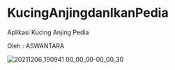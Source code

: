 # KucingAnjingdanIkanPedia

Aplikasi Kucing Anjing Pedia

Oleh :
ASWANTARA


![20211206_190941 00_00_00-00_00_30](https://user-images.githubusercontent.com/95531778/144844592-c0fae33c-b1ba-4c88-8464-c4229e5dfc2c.gif)
